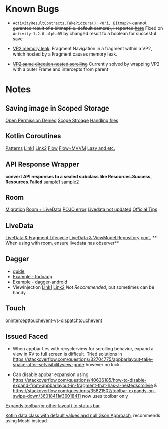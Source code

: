 # Known Bugs
- ~~`ActivityResultContracts.TakePicture() ` `<Uri, Bitmap?>` cannot gurantee result of a bitmap(i.e. default camera), I reported [here](https://issuetracker.google.com/issues/154302879)~~ Fixed on `Activity 1.2.0-alpha05` by changed result to a boolean for succesful save

- [VP2 memory leak](https://issuetracker.google.com/issues/154751401). Fragment Navigation in a fragment within a VP2, which hosted by a Fragment causes memory leak.
- ~~[VP2 same direction nested scrolling](https://issuetracker.google.com/issues/123006042)~~ Currently solved by wrapping VP2 with a outer Frame and intercepts from parent

# Notes

## Saving image in Scoped Storage 
[Open Permission Denied](https://medium.com/@sriramaripirala/android-10-open-failed-eacces-permission-denied-da8b630a89df)
[Scope Stroage](https://proandroiddev.com/scoped-storage-on-android-11-2c5da70fb077)
[Handling files](https://android.jlelse.eu/handling-files-in-code-after-the-android-10-released-2bea0e16d35)

## Kotlin Coroutines
[Patterns](https://proandroiddev.com/kotlin-coroutines-patterns-anti-patterns-f9d12984c68e)
[Link1](https://medium.com/androiddevelopers/coroutines-on-android-part-iii-real-work-2ba8a2ec2f45)
[Link2](https://medium.com/capital-one-tech/kotlin-coroutines-on-android-things-i-wish-i-knew-at-the-beginning-c2f0b1f16cff)
[Flow](https://medium.com/androiddevelopers/lessons-learnt-using-coroutines-flow-4a6b285c0d06)
[Flow+MVVM](https://proandroiddev.com/using-coroutines-and-flow-with-mvvm-architecture-796142dbfc2f)
[Lazy and etc.](https://medium.com/@BladeCoder/exploring-kotlins-hidden-costs-part-3-3bf6e0dbf0a4)

## API Response Wrapper
**convert API responses to a sealed subclass like Resources.Success, Resources.Failed**
[sample1](https://developer.android.com/jetpack/docs/guide#addendum)
[sample2](https://android.jlelse.eu/android-networking-in-2019-retrofit-with-kotlins-coroutines-aefe82c4d777)

## Room
[Migration](https://medium.com/androiddevelopers/understanding-migrations-with-room-f01e04b07929)
[Room + LiveData](https://medium.com/corouteam/exploring-kotlin-coroutines-and-lifecycle-architectural-components-integration-on-android-c63bb8a9156f)
[POJO error](https://stackoverflow.com/questions/44485631/room-persistence-errorentities-and-pojos-must-have-a-usable-public-constructor)
[Livedata not updated](https://stackoverflow.com/questions/44742445/room-livedata-observer-does-not-trigger-when-database-is-updated)
[Official Tips](https://medium.com/androiddevelopers/7-pro-tips-for-room-fbadea4bfbd1)

## LiveData
[LiveData & Fragment Lifecycle](https://medium.com/@BladeCoder/architecture-components-pitfalls-part-1-9300dd969808)
[LiveData & ViewModel,Repository](https://medium.com/androiddevelopers/viewmodels-and-livedata-patterns-antipatterns-21efaef74a54)
[cont.](https://medium.com/androiddevelopers/livedata-beyond-the-viewmodel-reactive-patterns-using-transformations-and-mediatorlivedata-fda520ba00b7)
** When using with room, ensure livedata has observer**

## Dagger
- [guide](https://medium.com/androiddevelopers/dagger-in-kotlin-gotchas-and-optimizations-7446d8dfd7dc)
- [Example - todoapp](https://github.com/android/architecture-samples)
- [Example - dagger-android](https://github.com/android/architecture-samples/tree/dagger-android)
- ViewInjection [Link1](https://stackoverflow.com/questions/44844149/customview-dependency-injection-with-dagger-2-within-activity-scope) [Link2](https://medium.com/@ghahremani/android-custom-view-lifecycle-with-dependency-injection-as-a-bonus-4a55217e15d8?sk=b62089ab35a5d0d0f379e194bbd2ae30) 
*Not Recommended*, but sometimes can be handy

## Touch
[onintercepttouchevent-vs-dispatchtouchevent](https://stackoverflow.com/questions/9586032/android-difference-between-onintercepttouchevent-and-dispatchtouchevent)

## Issued Faced
- When appbar ties with recyclerview for scrolling behavior, expand a view in RV to full screen is difficult. Tried solutions in https://stackoverflow.com/questions/32704775/appbarlayout-take-space-after-setvisibilityview-gone however no luck.

- Can disable appbar expansion using https://stackoverflow.com/questions/40636185/how-to-disable-expand-from-appbarlayout-in-fragment-that-has-a-nestedscrollvie & https://stackoverflow.com/questions/35821502/toolbar-expands-on-swipe-down/36018411#36018411 now uses toolbar only

[Expands toolbar(or other layout) to status bar](https://proandroiddev.com/draw-under-status-bar-like-a-pro-db38cfff2870)

[Kotlin data class with default values and null Gson Approach](https://proandroiddev.com/most-elegant-way-of-using-gson-kotlin-with-default-values-and-null-safety-b6216ac5328c), recommends using Moshi instead
